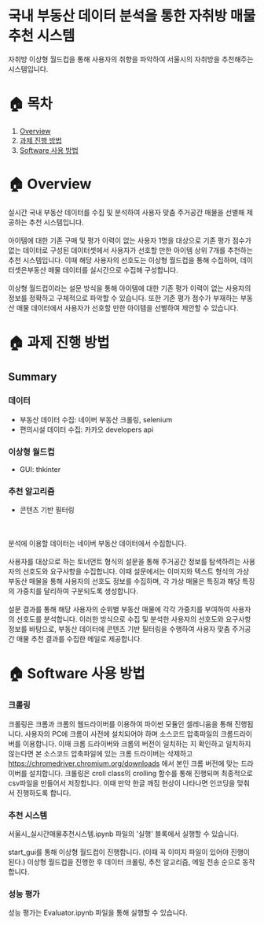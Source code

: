 # 국내 부동산 데이터 분석을 통한 자취방 매물 추천 시스템
자취방 이상형 월드컵을 통해 사용자의 취향을 파악하여 서울시의 자취방을 추천해주는 시스템입니다.

# 🏠 목차
1. [Overview](#-overview)
2. [과제 진행 방법](#-과제-진행-방법)
3. [Software 사용 방법](#-software-사용-방법)

# 🏠 Overview
실시간 국내 부동산 데이터를 수집 및 분석하여 사용자 맞춤 주거공간 매물을 선별해 제공하는 추천 시스템입니다. 
<br><br>
아이템에 대한 기존 구매 및 평가 이력이 없는 사용자 1명을 대상으로 기존 평가 점수가 없는 데이터로 구성된 데이터셋에서 사용자가 선호할 만한 아이템 상위 7개를 추천하는 추천 시스템입니다. 이때 해당 사용자의 선호도는 이상형 월드컵을 통해 수집하며, 데이터셋은부동산 매물 데이터를 실시간으로 수집해 구성합니다.
<br><br>
이상형 월드컵이라는 설문 방식을 통해 아이템에 대한 기존 평가 이력이 없는 사용자의 정보를 정확하고 구체적으로 파악할 수 있습니다. 또한 기존 평가 점수가 부재하는 부동산 매물 데이터에서 사용자가 선호할 만한 아이템을 선별하여 제안할 수 있습니다. 

# 🏠 과제 진행 방법
## Summary
### 데이터 
- 부동산 데이터 수집: 네이버 부동산 크롤링, selenium
- 편의시설 데이터 수집: 카카오 developers api
### 이상형 월드컵 
- GUI: thkinter
### 추천 알고리즘
- 콘텐츠 기반 필터링

<br><br>
분석에 이용할 데이터는 네이버 부동산 데이터에서 수집합니다. 
<br><br>
사용자를 대상으로 하는 토너먼트 형식의 설문을 통해 주거공간 정보를 탐색하려는 사용자의 선호도와 요구사항을 수집합니다. 이때 설문에서는 이미지와 텍스트 형식의 가상 부동산 매물을 통해 사용자의 선호도 정보를 수집하며, 각 가상 매물은 특징과 해당 특징의 가중치를 달리하여 구분되도록 생성합니다. 
<br><br>
설문 결과를 통해 해당 사용자의 순위별 부동산 매물에 각각 가중치를 부여하여 사용자의 선호도를 분석합니다. 이러한 방식으로 수집 및 분석한 사용자의 선호도와 요구사항 정보를 바탕으로, 부동산 데이터에 콘텐츠 기반 필터링을 수행하여 사용자 맞춤 주거공간 매물 추천 결과를 수집한 메일로 제공합니다.


# 🏠 Software 사용 방법 
### 크롤링
크롤링은 크롬과 크롬의 웹드라이버를 이용하여 파이썬 모듈인 셀레니움을 통해 진행됩니다. 사용자의 PC에 크롬이 사전에 설치되어야 하며 소스코드 압축파일의 크롬드라이버를 이용합니다. 이때 크롬 드라이버와 크롬의 버전이 일치하는 지 확인하고 일치하지 않는다면 본 소스코드 압축파일에 있는 크롬 드라이버는 삭제하고 https://chromedriver.chromium.org/downloads 에서 본인 크롬 버전에 맞는 드라이버를 설치합니다. 크롤링은 croll class의 crolling 함수를 통해 진행되며 최종적으로 csv파일을 만들어서 저장합니다. 이때 만약 한글 깨짐 현상이 나타나면 인코딩을 맞춰서 진행하도록 합니다.
### 추천 시스템
서울시_실시간매물추천시스템.ipynb 파일의 '실행' 블록에서 실행할 수 있습니다.
<br><br>
start_gui를 통해 이상형 월드컵이 진행합니다. (이때 꼭 이미지 파일이 있어야 진행이 된다.) 이상형 월드컵을 진행한 후 데이터 크롤링, 추천 알고리즘, 메일 전송 순으로 동작합니다. 
### 성능 평가
성능 평가는 Evaluator.ipynb 파일을 통해 실행할 수 있습니다. 
